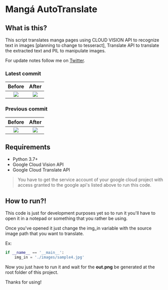 # Mangá AutoTranslate

## What is this?
This script translates manga pages using CLOUD VISION API to recognize text in images [planning to change to tesseract], Translate API to translate the extracted text and PIL to manipulate images.

For update notes follow me on [Twitter](https://twitter.com/AlexandreSenpa1).

### Latest commit
|Before|After|
|:------:|:-----:|
|<img src='https://pbs.twimg.com/media/EhCZjiIXgAc194Q?format=jpg&name=large' />|<img src='https://pbs.twimg.com/media/EhCZku7WsAAHSdR?format=png&name=large' />|

### Previous commit
|Before|After|
|:------:|:-----:|
|<img src='https://pbs.twimg.com/media/Eg1qL7xWoAA0CBs?format=jpg&name=large' />|<img src='https://pbs.twimg.com/media/Eg1qNClXkAI5-TJ?format=png&name=large' />|

## Requirements

- Python 3.7+
- Google Cloud Vision API
- Google Cloud Translate API

>You have to get the service account of your google cloud project with access granted to the google api's listed above to run this code.

## How to run?!
This code is just for development purposes yet so to run it you'll have to open it in a notepad or something that you rather be using.

Once you've opened it just change the img_in variable with the source image path that you want to translate.

Ex:

```python
if __name__ == '__main__':
    img_in = './images/sample4.jpg'
```

Now you just have to run it and wait for the **out.png** be generated at the root folder of this project.

Thanks for using!
